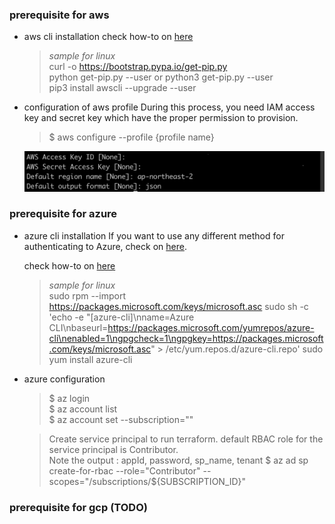### prerequisite for aws

* aws cli installation
  check how-to on [here](https://docs.aws.amazon.com/cli/latest/userguide/cli-chap-install.html)  
  
  > *sample for linux*  
  > curl -o https://bootstrap.pypa.io/get-pip.py  
  > python get-pip.py --user or python3 get-pip.py --user  
  > pip3 install awscli --upgrade --user  


* configuration of aws profile
  During this process, you need IAM access key and secret key which have the proper permission to provision. 
  > $ aws configure --profile {profile name}  
  
  ![output](images/awsconfigure.png)


### prerequisite for azure

* azure cli installation
  If you want to use any different method for authenticating to Azure, check on [here](https://www.terraform.io/docs/providers/azurerm/auth/azure_cli.html).
  
  check how-to on [here](https://docs.microsoft.com/en-us/cli/azure/install-azure-cli?view=azure-cli-latest)

  > *sample for linux*   
  > sudo rpm --import https://packages.microsoft.com/keys/microsoft.asc
  > sudo sh -c 'echo -e "[azure-cli]\nname=Azure CLI\nbaseurl=https://packages.microsoft.com/yumrepos/azure-cli\nenabled=1\ngpgcheck=1\ngpgkey=https://packages.microsoft.com/keys/microsoft.asc" > /etc/yum.repos.d/azure-cli.repo'
  > sudo yum install azure-cli
  
* azure configuration
  > $ az login  
  > $ az account list   
  > $ az account set --subscription="<subscriptionid>" 
  
  > Create service principal to run terraform. default RBAC role for the service principal is Contributor.  
  > Note the output : appId, password, sp_name, tenant 
  > $ az ad sp create-for-rbac --role="Contributor" --scopes="/subscriptions/${SUBSCRIPTION_ID}"
  
 



### prerequisite for gcp (TODO)
